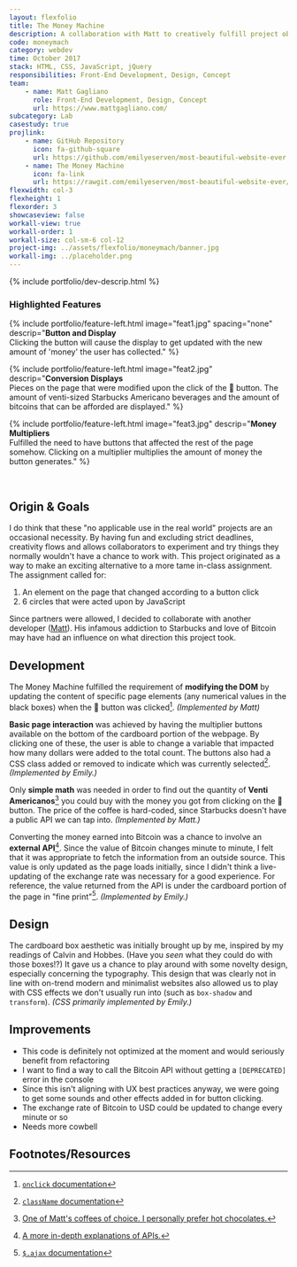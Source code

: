 ```yaml
---
layout: flexfolio
title: The Money Machine
description: A collaboration with Matt to creatively fulfill project objectives for a required class.
code: moneymach
category: webdev
time: October 2017
stack: HTML, CSS, JavaScript, jQuery
responsibilities: Front-End Development, Design, Concept
team:
    - name: Matt Gagliano
      role: Front-End Development, Design, Concept
      url: https://www.mattgagliano.com/
subcategory: Lab
casestudy: true
projlink:
    - name: GitHub Repository
      icon: fa-github-square
      url: https://github.com/emilyeserven/most-beautiful-website-ever
    - name: The Money Machine
      icon: fa-link
      url: https://rawgit.com/emilyeserven/most-beautiful-website-ever/master/surprise.html
flexwidth: col-3
flexheight: 1
flexorder: 3
showcaseview: false
workall-view: true
workall-order: 1
workall-size: col-sm-6 col-12
project-img: ../assets/flexfolio/moneymach/banner.jpg
workall-img: ../placeholder.png
---
```


{% include portfolio/dev-descrip.html %}

<h3>Highlighted Features</h3>

{% include portfolio/feature-left.html
    image="feat1.jpg"
    spacing="none"
    descrip="<strong>Button and Display</strong><br />Clicking the button will cause the display to get updated with the new amount of 'money' the user has collected." %}

{% include portfolio/feature-left.html
    image="feat2.jpg"
    descrip="<strong>Conversion Displays</strong><br />Pieces on the page that were modified upon the click of the 💸 button. The amount of venti-sized Starbucks Americano beverages and the amount of bitcoins that can be afforded are displayed." %}

{% include portfolio/feature-left.html
    image="feat3.jpg"
    descrip="<strong>Money Multipliers</strong><br />Fulfilled the need to have buttons that affected the rest of the page somehow. Clicking on a multiplier multiplies the amount of money the button generates." %}

<br />

## Origin & Goals

I do think that these "no applicable use in the real world" projects are an occasional necessity. By having fun and excluding strict deadlines, creativity flows and allows collaborators to experiment and try things they normally wouldn't have a chance to work with. This project originated as a way to make an exciting alternative to a more tame in-class assignment. The assignment called for:

1. An element on the page that changed according to a button click
2. 6 circles that were acted upon by JavaScript

Since partners were allowed, I decided to collaborate with another developer ([Matt](http://www.mattgagliano.com/)). His infamous addiction to Starbucks and love of Bitcoin may have had an influence on what direction this project took.

## Development

The Money Machine fulfilled the requirement of **modifying the DOM** by updating the content of specific page elements (any numerical values in the black boxes) when the 💸 button was clicked[^dev01]. *(Implemented by Matt)*

**Basic page interaction** was achieved by having the multiplier buttons available on the bottom of the cardboard portion of the webpage. By clicking one of these, the user is able to change a variable that impacted how many dollars were added to the total count. The buttons also had a CSS class added or removed to indicate which was currently selected[^dev02]. *(Implemented by Emily.)*

Only **simple math** was needed in order to find out the quantity of **Venti Americanos**[^sbux] you could buy with the money you got from clicking on the 💸 button. The price of the coffee is hard-coded, since Starbucks doesn't have a public API we can tap into. *(Implemented by Matt.)*

Converting the money earned into Bitcoin was a chance to involve an **external API**[^api]. Since the value of Bitcoin changes minute to minute, I felt that it was appropriate to fetch the information from an outside source. This value is only updated as the page loads initially, since I didn't think a live-updating of the exchange rate was necessary for a good experience. For reference, the value returned from the API is under the cardboard portion of the page in "fine print"[^dev03]. *(Implemented by Emily.)*

## Design

The cardboard box aesthetic was initially brought up by me, inspired by my readings of Calvin and Hobbes. (Have you *seen* what they could do with those boxes!?) It gave us a chance to play around with some novelty design, especially concerning the typography. This design that was clearly not in line with on-trend modern and minimalist websites also allowed us to play with CSS effects we don't usually run into (such as `box-shadow` and `transform`). *(CSS primarily implemented by Emily.)*

## Improvements

* This code is definitely not optimized at the moment and would seriously benefit from refactoring
* I want to find a way to call the Bitcoin API without getting a `[DEPRECATED]` error in the console
* Since this isn't aligning with UX best practices anyway, we were going to get some sounds and other effects added in for button clicking.
* The exchange rate of Bitcoin to USD could be updated to change every minute or so
* Needs more cowbell

## Footnotes/Resources

[^dev01]: [`onclick` documentation](https://developer.mozilla.org/en-US/docs/Web/API/GlobalEventHandlers/onclick)
[^dev02]: [`className` documentation](https://developer.mozilla.org/en-US/docs/Web/API/Element/className)
[^sbux]: [One of Matt's coffees of choice. I personally prefer hot chocolates.](https://www.starbucks.com/menu/drinks/espresso/caffe-americano)
[^api]: [A more in-depth explanations of APIs.](https://medium.freecodecamp.org/what-is-an-api-in-english-please-b880a3214a82)
[^dev03]: [`$.ajax` documentation](https://api.jquery.com/jquery.ajax/)